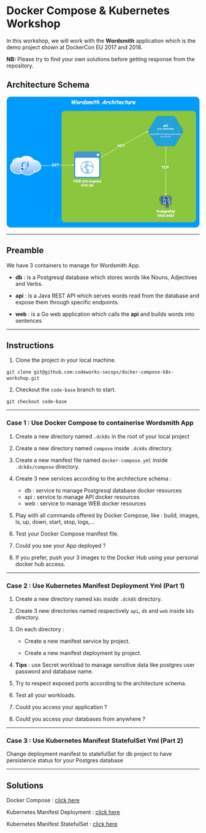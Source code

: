 # Docker Compose & Kubernetes Workshop

In this workshop, we will work with the **Wordsmith** application which is the demo project shown at DockerCon EU 2017 and 2018.

**NB:** Please try to find your own solutions before getting response from the repository.

## Architecture Schema

![wordsmith-architcture](wordsmith-architecture.png   )

***

## Preamble

We have 3 containers to manage for Wordsmith App.

- **db** : is a Postgresql database which stores words like Nouns, Adjectives and Verbs.


- **api** : is a Java REST API which serves words read from the database and expose them through specific endpoints.


- **web** : is a Go web application which calls the **api** and builds words into sentences

***

## Instructions

1. Clone the project in your local machine.

```shell
git clone git@github.com:codeworks-secops/docker-compose-k8s-workshop.git
```

2. Checkout the `code-base` branch to start.

```shell
git checkout code-base
```

***

### Case 1 : Use Docker Compose to containerise Wordsmith App

1. Create a new directory named `.dck8s` in the root of your local project


2. Create a new directory named `compose` inside `.dck8s` directory.


3. Create a new manifest file named `docker-compose.yml` inside `.dck8s/compose` directory.


4. Create 3 new services according to the architecture schema :
   
   - db : service to manage Postgresql database docker resources
   - api : service to manage API docker resources
   - web : service to manage WEB docker resources


5. Play with all commands offered by Docker Compose, like : build, images, ls, up, down, start, stop, logs,...


6. Test your Docker Compose manifest file.


7. Could you see your App deployed ?


8. If you prefer, push your 3 images to the Docker Hub using your personal docker hub access.

***

### Case 2 : Use Kubernetes Manifest Deployment Yml (Part 1)
    
1. Create a new directory named `k8s` inside `.dck8S` directory.


2. Create 3 new directories named respectively `api`, `db` and `web` inside `k8s` directory.


3. On each directory : 

   - Create a new manifest service by project.
   
   - Create a new manifest deployment by project.
   

4. **Tips** : use Secret workload to manage sensitive data like postgres user password and database name. 


5. Try to respect exposed ports according to the architecture schema.


6. Test all your workloads.


7. Could you access your application ?


8. Could you access your databases from anywhere ?

***

### Case 3 : Use Kubernetes Manifest StatefulSet Yml (Part 2)

Change deployment manifest to statefulSet for db project to have persistence status for your Postgres database

***

## Solutions

Docker Compose : [click here](https://github.com/codeworks-secops/docker-compose-k8s-workshop/tree/docker-compose-deployment)

Kubernetes Manifest Deployment : [click here](https://github.com/codeworks-secops/docker-compose-k8s-workshop/tree/k8s-deployment)

Kubernetes Manifest StatefulSet : [click here](https://github.com/codeworks-secops/docker-compose-k8s-workshop/tree/k8s-statefulset)
